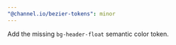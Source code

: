 ```yaml
---
"@channel.io/bezier-tokens": minor
---
```


Add the missing `bg-header-float` semantic color token.
